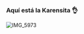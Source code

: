 <!--
**ksanmiguel1903/ksanmiguel1903** is a ✨ _special_ ✨ repository because its `README.md` (this file) appears on your GitHub profile.

- Chuletillas:
  - Añadir una imagen: ![](https://myoctocat.com/assets/images/base-octocat.svg)

-->
### Aquí está la Karensita 👌

![IMG_5973](https://github.com/ksanmiguel1903/ksanmiguel1903/assets/160039536/bb299846-2c6f-4b58-ae16-b68ebba07387)
